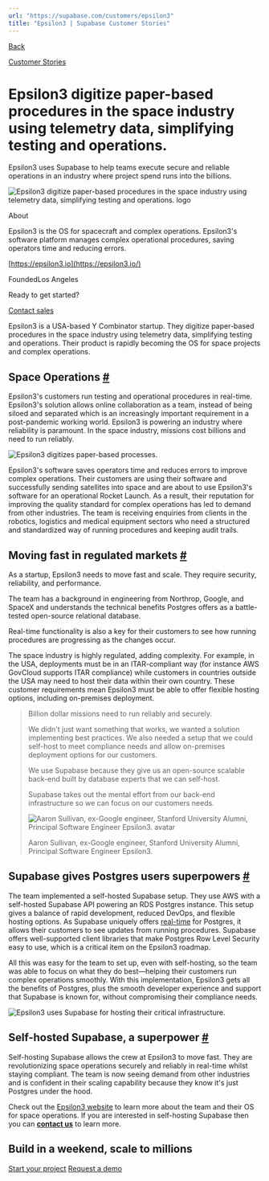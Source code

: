 ```yaml
---
url: "https://supabase.com/customers/epsilon3"
title: "Epsilon3 | Supabase Customer Stories"
---
```


[Back](https://supabase.com/customers)

[Customer Stories](https://supabase.com/customers)

# Epsilon3 digitize paper-based procedures in the space industry using telemetry data, simplifying testing and operations.

Epsilon3 uses Supabase to help teams execute secure and reliable operations in an industry where project spend runs into the billions.

![Epsilon3 digitize paper-based procedures in the space industry using telemetry data, simplifying testing and operations. logo](https://supabase.com/_next/image?url=%2Fimages%2Fcustomers%2Flogos%2Fepsilon3.png&w=3840&q=75&dpl=dpl_7FY8EmFQ6G3YqautJ4Fvh1viLnvu)

About

Epsilon3 is the OS for spacecraft and complex operations. Epsilon3's software platform manages complex operational procedures, saving operators time and reducing errors.

[https://epsilon3.io](https://epsilon3.io/)

FoundedLos Angeles

Ready to get started?

[Contact sales](https://supabase.com/contact/enterprise)

Epsilon3 is a USA-based Y Combinator startup. They digitize paper-based procedures in the space industry using telemetry data,
simplifying testing and operations. Their product is rapidly becoming the OS for space projects and complex operations.

## Space Operations [\#](https://supabase.com/customers/epsilon3\#space-operations)

Epsilon3's customers run testing and operational procedures in real-time. Epsilon3's solution allows online collaboration as a team,
instead of being siloed and separated which is an increasingly important requirement in a post-pandemic working world.
Epsilon3 is powering an industry where reliability is paramount. In the space industry, missions cost billions and need to run reliably.

![Epsilon3 digitizes paper-based processes.](https://supabase.com/_next/image?url=%2Fimages%2Fblog%2Fepsilon3%2Fepsilon3-product.gif&w=3840&q=75&dpl=dpl_7FY8EmFQ6G3YqautJ4Fvh1viLnvu)

Epsilon3's software saves operators time and reduces errors to improve complex operations. Their customers are using their software and
successfully sending satellites into space and are about to use Epsilon3's software for an operational Rocket Launch. As a result, their
reputation for improving the quality standard for complex operations has led to demand from other industries. The team is receiving
enquiries from clients in the robotics, logistics and medical equipment sectors who need a structured and standardized way of running
procedures and keeping audit trails.

## Moving fast in regulated markets [\#](https://supabase.com/customers/epsilon3\#moving-fast-in-regulated-markets)

As a startup, Epsilon3 needs to move fast and scale. They require security, reliability, and performance.

The team has a background in engineering from Northrop, Google, and SpaceX and understands the technical benefits Postgres offers as a
battle-tested open-source relational database.

Real-time functionality is also a key for their customers to see how running procedures are progressing as the changes occur.

The space industry is highly regulated, adding complexity. For example, in the USA, deployments must be in an ITAR-compliant way
(for instance AWS GovCloud supports ITAR compliance) while customers in countries outside the USA may need to host their data within their own
country. These customer requirements mean Epsilon3 must be able to offer flexible hosting options, including on-premises deployment.

> Billion dollar missions need to run reliably and securely.
>
> We didn't just want something that works, we wanted a solution implementing best practices. We
> also needed a setup that we could self-host to meet compliance needs and allow on-premises
> deployment options for our customers.
>
> We use Supabase because they give us an open-source scalable back-end built by database experts
> that we can self-host.
>
> Supabase takes out the mental effort from our back-end infrastructure so we can focus on our
> customers needs.
>
> ![Aaron Sullivan, ex-Google engineer, Stanford University Alumni, Principal Software Engineer Epsilon3. avatar](https://supabase.com/_next/image?url=%2Fimages%2Fblog%2Favatars%2Faaron-epsilon3.png&w=64&q=75&dpl=dpl_7FY8EmFQ6G3YqautJ4Fvh1viLnvu)
>
> Aaron Sullivan, ex-Google engineer, Stanford University Alumni, Principal Software Engineer Epsilon3.

## Supabase gives Postgres users superpowers [\#](https://supabase.com/customers/epsilon3\#supabase-gives-postgres-users-superpowers)

The team implemented a self-hosted Supabase setup. They use AWS with a self-hosted Supabase API powering an RDS Postgres instance.
This setup gives a balance of rapid development, reduced DevOps, and flexible hosting options. As Supabase uniquely offers [real-time](https://supabase.com/realtime) for
Postgres, it allows their customers to see updates from running procedures. Supabase offers well-supported client libraries that make
Postgres Row Level Security easy to use, which is a critical item on the Epsilon3 roadmap.

All this was easy for the team to set up, even with self-hosting, so the team was able to focus on what they do best—helping their customers
run complex operations smoothly. With this implementation, Epsilon3 gets all the benefits of Postgres, plus the smooth developer experience and
support that Supabase is known for, without compromising their compliance needs.

![Epsilon3 uses Supabase for hosting their critical infrastructure.](https://supabase.com/_next/image?url=%2Fimages%2Fblog%2Fepsilon3%2Fsupabase-epsilon3-architecture.png&w=3840&q=75&dpl=dpl_7FY8EmFQ6G3YqautJ4Fvh1viLnvu)

## Self-hosted Supabase, a superpower [\#](https://supabase.com/customers/epsilon3\#self-hosted-supabase-a-superpower)

Self-hosting Supabase allows the crew at Epsilon3 to move fast. They are revolutionizing space operations securely and reliably in real-time whilst
staying compliant. The team is now seeing demand from other industries and is confident in their scaling capability because they know it's
just Postgres under the hood.

Check out the [Epsilon3 website](https://www.epsilon3.io/) to learn more about the team and their OS for space operations. If you are interested
in self-hosting Supabase then you can **[contact us](https://forms.supabase.com/enterprise)** to learn more.

## Build in a weekend, scale to millions

[Start your project](https://supabase.com/dashboard) [Request a demo](https://supabase.com/contact/sales)
